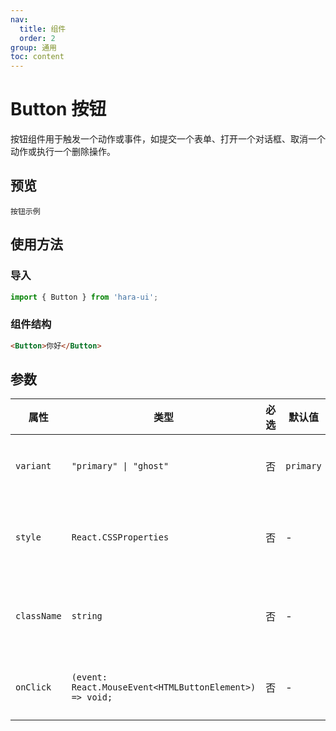 ```yaml
---
nav:
  title: 组件
  order: 2
group: 通用
toc: content
---
```


# Button 按钮

按钮组件用于触发一个动作或事件，如提交一个表单、打开一个对话框、取消一个动作或执行一个删除操作。

## 预览

<code src="./demo/base.tsx">按钮示例</code>

## 使用方法

### 导入

```jsx | pure
import { Button } from 'hara-ui';
```

### 组件结构

```html | pure
<Button>你好</Button>
```

## 参数

| 属性      | 类型                                                    | 必选 | 默认值    | 描述       |
| --------- | ------------------------------------------------------- | ---- | --------- | ---------- |
| `variant`   | `"primary" \| "ghost"`                                  | 否   | `primary` | 按钮类型   |
| `style`     | `React.CSSProperties`                                   | 否   | -         | 自定义样式 |
| `className` | `string`                                                | 否   | -         | 自定义类名 |
| `onClick`   | `(event: React.MouseEvent<HTMLButtonElement>) => void;` | 否   | -         | 点击事件   |
